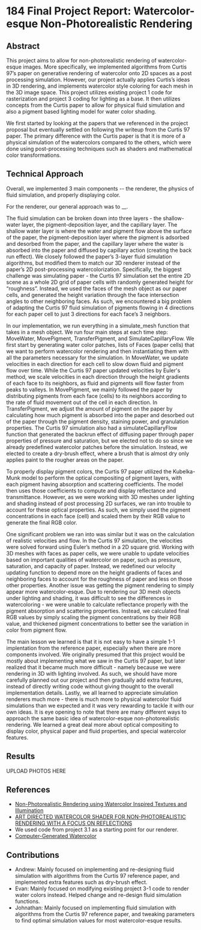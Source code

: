 # 184 Final Project Report: Watercolor-esque Non-Photorealistic Rendering

## Abstract
This project aims to allow for non-photorealistic rendering of watercolor-esque images. More specifically, we implemented algorithms from Curtis 97’s paper on generative rendering of watercolor onto 2D spaces as a post processing simulation. However, our project actually applies Curtis’s ideas in 3D rendering, and implements watercolor style coloring for each mesh in the 3D image space. This project utilizes existing project 1 code for rasterization and project 3 coding for lighting as a base. It then utilizes concepts from the Curtis paper to allow for physical fluid simulation and also a pigment based lighting model for water color shading. 

We first started by looking at the papers that we referenced in the project proposal but eventually settled on following the writeup from the Curtis 97 paper. The primary difference with the Curtis paper is that it is more of a physical simulation of the watercolors compared to the others, which were done using post-processing techniques such as shaders and mathematical color transformations.

## Technical Approach
Overall, we implemented 3 main components -- the renderer, the physics of fluid simulation, and properly displaying color.

For the renderer, our general approach was to __. 

The fluid simulation can be broken down into three layers - the shallow-water layer, the pigment-deposition layer, and the capillary layer. The shallow water layer is where the water and pigment flow above the surface of the paper, the pigment-deposition layer where the pigment is adsorbed and desorbed from the paper, and the capillary layer where the water is absorbed into the paper and diffused by capillary action (creating the back run effect). We closely followed the paper’s 3-layer fluid simulation algorithms, but modified them to match our 3D renderer instead of the paper’s 2D post-processing watercolorization. Specifically, the biggest challenge was simulating paper - the Curtis 97 simulation set the entire 2D scene as a whole 2D grid of paper cells with randomly generated height for “roughness”. Instead, we used the faces of the mesh object as our paper cells, and generated the height variation through the face intersection angles to other neighboring faces. As such, we encountered a big problem of adapting the Curtis 97 fluid simulation of pigments flowing in 4 directions for each paper cell to just 3 directions for each face’s 3 neighbors.

In our implementation, we run everything in a simulate_mesh function that takes in a mesh object. We run four main steps at each time step: MoveWater, MovePigment, TransferPigment, and SimulateCapillaryFlow. We first start by generating water color patches, lists of Faces (paper cells) that we want to perform watercolor rendering and then instantiating them with all the parameters necessary for the simulation. In MoveWater, we update velocities in each direction for each cell to slow down fluid and pigment flow over time. While the Curtis 97 paper updated velocities by Euler's method, we scale velocities in each direction through the height gradients of each face to its neighbors, as fluid and pigments will flow faster from peaks to valleys. In MovePigment, we mainly followed the paper by distributing pigments from each face (cells) to its neighbors according to the rate of fluid movement out of the cell in each direction. In TransferPigment, we adjust the amount of pigment on the paper by calculating how much pigment is absorbed into the paper and desorbed out of the paper through the pigment density, staining power, and granulation properties. The Curtis 97 simulation also had a simulateCapillaryFlow function that generated the backrun effect of diffusing paper through paper properties of pressure and saturation, but we elected not to do so since we already predefined watercolor patches before the simulation. Instead, we elected to create a dry-brush effect, where a brush that is almost dry only applies paint to the rougher areas on the paper.

To properly display pigment colors, the Curtis 97 paper utilized the Kubelka-Munk model to perform the optical compositing of pigment layers, with each pigment having absorption and scattering coefficients. The model then uses those coefficients to compute and display reflectance and transmittance. However, as we were working with 3D meshes under lighting and shading instead of post processing 2D surfaces, we ran into trouble to account for these optical properties. As such, we simply used the pigment concentrations in each face (cell) and scaled them by their RGB value to generate the final RGB color.

One significant problem we ran into was similar but it was on the calculation of realistic velocities and flow. In the Curtis 97 simulation, the velocities were solved forward using Euler’s method in a 2D square grid.  Working with 3D meshes with faces as paper cells, we were unable to update velocities based on important qualities of watercolor on paper, such as pressure, saturation, and capacity of paper. Instead, we redefined our velocity updating function to depend more on the height gradients of faces and neighboring faces to account for the roughness of paper and less on those other properties. Another issue was getting the pigment rendering to simply appear more watercolor-esque. Due to rendering our 3D mesh objects under lighting and shading, it was difficult to see the differences in watercoloring - we were unable to calculate reflectance properly with the pigment absorption and scattering properties. Instead, we calculated final RGB values by simply scaling the pigment concentrations by their RGB value, and thickened pigment concentrations to better see the variation in color from pigment flow.

The main lesson we learned is that it is not easy to have a simple 1-1 implentation from the reference paper, especially when there are more components involved. We originally presumed that this project would be mostly about implementing what we saw in the Curtis 97 paper, but later realized that it became much more difficult - namely because we were rendering in 3D with lighting involved. As such, we should have more carefully planned out our project and then gradually add extra features, instead of directly writing code without giving thought to the overall implementation details. Lastly, we all learned to appreciate simulation renderers much more - there is much more to physical watercolor fluid simulations than we expected and it was very rewarding to tackle it with our own ideas. It is eye opening to note that there are many different ways to approach the same basic idea of watercolor-esque non-photorealistic rendering. We learned a great deal more about optical compositing to display color, physical paper and fluid properties, and special watercolor features.

## Results
UPLOAD PHOTOS HERE

## References
* [Non-Photorealistic Rendering
using Watercolor Inspired Textures and Illumination](https://www.dimap.ufrn.br/~motta/dim102/Projetos/NPR/Lume_PG01.pdf)
* [ART DIRECTED WATERCOLOR SHADER FOR NON-PHOTOREALISTIC
RENDERING WITH A FOCUS ON REFLECTIONS](https://core.ac.uk/download/pdf/154406433.pdf)
* We used code from project 3.1 as a starting point for our renderer.
* [Computer-Generated Watercolor](https://www.cs.princeton.edu/courses/archive/fall00/cs597b/papers/curtis97.pdf)

## Contributions
* Andrew: Mainly focused on implementing and re-designing fluid simulation with algorithms from the Curtis 97 reference paper, and implemented extra features such as dry-brush effect.
* Evan: Mainly focused on modifying existing project 3-1 code to render water colors instead. Helped change and re-design fluid simulation functions.
* Johnathan: Mainly focused on implementing fluid simulation with algorithms from the Curtis 97 reference paper, and tweaking parameters to find optimal simulation values for most watercolor-esque results.

